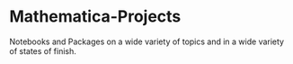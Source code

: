 Mathematica-Projects
====================

Notebooks and Packages on a wide variety of topics and in a wide variety of states of finish.
